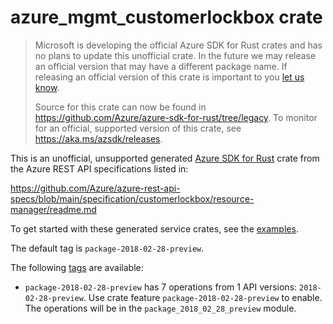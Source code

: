 # azure_mgmt_customerlockbox crate

> Microsoft is developing the official Azure SDK for Rust crates and has no plans to update this unofficial crate.
> In the future we may release an official version that may have a different package name.
> If releasing an official version of this crate is important to you [let us know](https://github.com/Azure/azure-sdk-for-rust/issues/new/choose).
>
> Source for this crate can now be found in <https://github.com/Azure/azure-sdk-for-rust/tree/legacy>.
> To monitor for an official, supported version of this crate, see <https://aka.ms/azsdk/releases>.

This is an unofficial, unsupported generated [Azure SDK for Rust](https://github.com/Azure/azure-sdk-for-rust/tree/legacy) crate from the Azure REST API specifications listed in:

https://github.com/Azure/azure-rest-api-specs/blob/main/specification/customerlockbox/resource-manager/readme.md

To get started with these generated service crates, see the [examples](https://github.com/Azure/azure-sdk-for-rust/blob/legacy/services/README.md#examples).

The default tag is `package-2018-02-28-preview`.

The following [tags](https://github.com/Azure/azure-sdk-for-rust/blob/legacy/services/tags.md) are available:

- `package-2018-02-28-preview` has 7 operations from 1 API versions: `2018-02-28-preview`. Use crate feature `package-2018-02-28-preview` to enable. The operations will be in the `package_2018_02_28_preview` module.